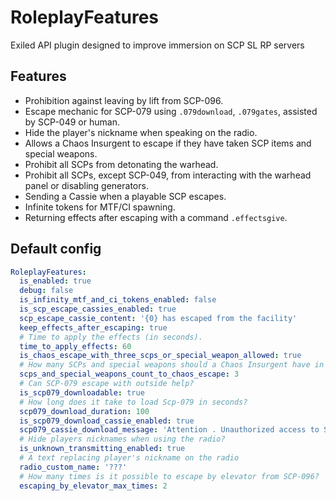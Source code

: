 # RoleplayFeatures
Exiled API plugin designed to improve immersion on SCP SL RP servers

## Features
- Prohibition against leaving by lift from SCP-096.
- Escape mechanic for SCP-079 using `.079download`, `.079gates`, assisted by SCP-049 or human.
- Hide the player's nickname when speaking on the radio.
- Allows a Chaos Insurgent to escape if they have taken SCP items and special weapons.
- Prohibit all SCPs from detonating the warhead.
- Prohibit all SCPs, except SCP-049, from interacting with the warhead panel or disabling generators.
- Sending a Cassie when a playable SCP escapes.
- Infinite tokens for MTF/CI spawning.
- Returning effects after escaping with a command `.effectsgive`.

## Default config
```yaml
RoleplayFeatures:
  is_enabled: true
  debug: false
  is_infinity_mtf_and_ci_tokens_enabled: false
  is_scp_escape_cassies_enabled: true
  scp_escape_cassie_content: '{0} has escaped from the facility'
  keep_effects_after_escaping: true
  # Time to apply the effects (in seconds).
  time_to_apply_effects: 60
  is_chaos_escape_with_three_scps_or_special_weapon_allowed: true
  # How many SCPs and special weapons should a Chaos Insurgent have in his inventory to escape?
  scps_and_special_weapons_count_to_chaos_escape: 3
  # Can SCP-079 escape with outside help?
  is_scp079_downloadable: true
  # How long does it take to load Scp-079 in seconds?
  scp079_download_duration: 100
  is_scp079_download_cassie_enabled: true
  scp079_cassie_download_message: 'Attention . Unauthorized access to SCP 0 7 9 containment chamber has been detected . Security check requires'
  # Hide players nicknames when using the radio?
  is_unknown_transmitting_enabled: true
  # A text replacing player's nickname on the radio
  radio_custom_name: '???'
  # How many times is it possible to escape by elevator from SCP-096?
  escaping_by_elevator_max_times: 2
```
